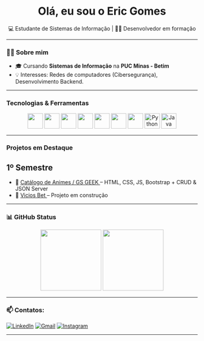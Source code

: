 <h1 align="center">Olá, eu sou o Eric Gomes </h1>

<p align="center">
💻 Estudante de Sistemas de Informação | 👨‍💻 Desenvolvedor em formação <br>
</p>

---

### 👨‍🎓 Sobre mim

- 🎓 Cursando **Sistemas de Informação** na **PUC Minas - Betim**
- 💡 Interesses: Redes de computadores (Cibersegurança), Desenvolvimento Backend.

---

### Tecnologias & Ferramentas

<p align="center">
  <img src="https://cdn.jsdelivr.net/gh/devicons/devicon/icons/html5/html5-original.svg" width="40px"/>
  <img src="https://cdn.jsdelivr.net/gh/devicons/devicon/icons/css3/css3-original.svg" width="40px"/>
  <img src="https://cdn.jsdelivr.net/gh/devicons/devicon/icons/javascript/javascript-original.svg" width="40px"/>
  <img src="https://cdn.jsdelivr.net/gh/devicons/devicon/icons/bootstrap/bootstrap-original.svg" width="40px"/>
  <img src="https://cdn.jsdelivr.net/gh/devicons/devicon/icons/git/git-original.svg" width="40px"/>
  <img src="https://cdn.jsdelivr.net/gh/devicons/devicon/icons/nodejs/nodejs-original.svg" width="40px"/>
  <img src="https://cdn.jsdelivr.net/gh/devicons/devicon/icons/csharp/csharp-original.svg" width="40px"/>
  <img src="https://cdn.jsdelivr.net/gh/devicons/devicon/icons/python/python-original.svg" width="40px" title="Python"/>
  <img src="https://cdn.jsdelivr.net/gh/devicons/devicon/icons/java/java-original.svg" width="40px" title="Java"/>

</p>

---

### Projetos em Destaque

## 1º Semestre
- 🔹 [Catálogo de Animes / GS GEEK ](https://github.com/ogomesz/GS-GEEK.git) – HTML, CSS, JS, Bootstrap + CRUD & JSON Server
- 🔹 [Vicios Bet ]() – Projeto em construção

---

### 📊 GitHub Status


 <div align="center">
  <img height="160em" src="https://github-readme-stats.vercel.app/api?username=ogomesz&show_icons=true&theme=github_dark&count_private=true"/>
  <img height="160em" src="https://github-readme-stats.vercel.app/api/top-langs/?username=ogomesz&layout=compact&langs_count=7&theme=github_dark"/>
</div>

---

### 📫 Contatos:

[![LinkedIn](https://img.shields.io/badge/LinkedIn-0077B5?style=flat-square&logo=linkedin&logoColor=white)](https://www.linkedin.com/in/eric-gomes-52158b359/)
[![Gmail](https://img.shields.io/badge/Email-D14836?style=flat-square&logo=gmail&logoColor=white)](mailto:eric.gcordeiro16@gmail.com)
[![Instagram](https://img.shields.io/badge/Instagram-E4405F?style=flat-square&logo=instagram&logoColor=white)](https://www.instagram.com/ericgomessz/)


---
